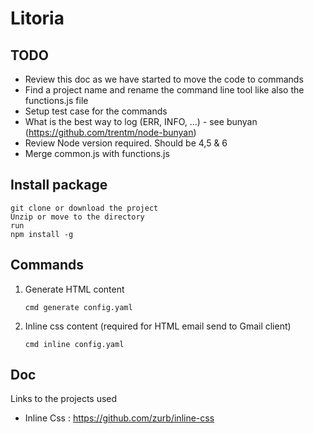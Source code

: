 # Litoria

## TODO

- Review this doc as we have started to move the code to commands
- Find a project name and rename the command line tool like also the functions.js file 
- Setup test case for the commands
- What is the best way to log (ERR, INFO, ...) - see bunyan (https://github.com/trentm/node-bunyan)
- Review Node version required. Should be 4,5 & 6
- Merge common.js with functions.js

## Install package 
    
    git clone or download the project
    Unzip or move to the directory 
    run
    npm install -g
    
## Commands
    
1. Generate HTML content
    
    ```cmd generate config.yaml```

2. Inline css content (required for HTML email send to Gmail client)

    ```cmd inline config.yaml```
    
## Doc

Links to the projects used
 
* Inline Css : https://github.com/zurb/inline-css

